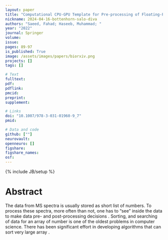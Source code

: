 ```yaml
---
layout: paper
title: "Computational CPU-GPU Template for Pre-processing of Floating-Point MS Data"
nickname: 2024-04-16-bottenhorn-salo-diva
authors: "Saeed, Fahad; Haseeb, Muhammad; "
year: "2022"
journal: Springer
volume: 
issue:
pages: 89-97
is_published: True
image: /assets/images/papers/biorxiv.png
projects: []
tags: []

# Text
fulltext:
pdf:
pdflink:
pmcid:
preprint: 
supplement:

# Links
doi: "10.1007/978-3-031-01960-9_7"
pmid:

# Data and code
github: [""]
neurovault:
openneuro: []
figshare:
figshare_names:
osf:
---
```

{% include JB/setup %}

# Abstract

The data from MS spectra is usually stored as short list of numbers. To process these spectra, more often than not, one has to “see” inside the data to make data pre- and post-processing decisions . Sorting, and searching of data for an array of number is one of the oldest problems in computer science. There has been significant effort in developing algorithms that can sort very large array .

